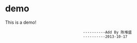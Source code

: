 demo
====

This is a demo!

                                       ----------Add By 陈堆盛
                                       ----------2013-10-17
